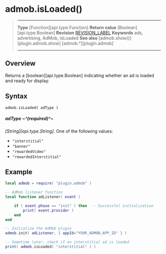 # admob.isLoaded()

> --------------------- ------------------------------------------------------------------------------------------
> __Type__              [Function][api.type.Function]
> __Return value__      [Boolean][api.type.Boolean]
> __Revision__          [REVISION_LABEL](REVISION_URL)
> __Keywords__          ads, advertising, AdMob, isLoaded
> __See also__          [admob.show()][plugin.admob.show]
>						[admob.*][plugin.admob]
> --------------------- ------------------------------------------------------------------------------------------


## Overview

Returns a [boolean][api.type.Boolean] indicating whether an ad is loaded and ready for display.


## Syntax

    admob.isLoaded( adType )

##### adType ~^(required)^~
_[String][api.type.String]._ One of the following values:

* `"interstitial"`
* `"banner"`
* `"rewardedVideo"`
* `"rewardedInterstitial"`


## Example

``````lua
local admob = require( "plugin.admob" )

-- AdMob listener function
local function adListener( event )

    if ( event.phase == "init" ) then  -- Successful initialization
        print( event.provider )
    end
end

-- Initialize the AdMob plugin
admob.init( adListener, { appId="YOUR_ADMOB_APP_ID" } )

-- Sometime later, check if an interstitial ad is loaded
print( admob.isLoaded( "interstitial" ) )
``````
